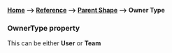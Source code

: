 __[Home](/) --> [Reference](/ref) -->  [Parent Shape](javascript:history.back()) --> Owner Type__

### OwnerType property 

This can be either **User** or **Team**
